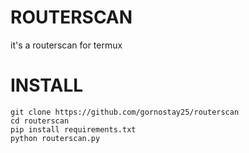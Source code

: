# ROUTERSCAN
it's a routerscan for termux
# INSTALL
``` 
git clone https://github.com/gornostay25/routerscan
cd routerscan
pip install requirements.txt 
python routerscan.py
```
